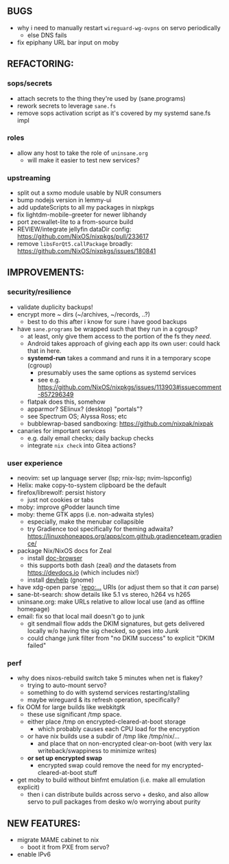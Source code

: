 ## BUGS
- why i need to manually restart `wireguard-wg-ovpns` on servo periodically
  - else DNS fails
- fix epiphany URL bar input on moby

## REFACTORING:

### sops/secrets
- attach secrets to the thing they're used by (sane.programs)
- rework secrets to leverage `sane.fs`
- remove sops activation script as it's covered by my systemd sane.fs impl

### roles
- allow any host to take the role of `uninsane.org`
    - will make it easier to test new services?

### upstreaming
- split out a sxmo module usable by NUR consumers
- bump nodejs version in lemmy-ui
- add updateScripts to all my packages in nixpkgs
- fix lightdm-mobile-greeter for newer libhandy
- port zecwallet-lite to a from-source build
- REVIEW/integrate jellyfin dataDir config: <https://github.com/NixOS/nixpkgs/pull/233617>
- remove `libsForQt5.callPackage` broadly: <https://github.com/NixOS/nixpkgs/issues/180841>


## IMPROVEMENTS:
### security/resilience
- validate duplicity backups!
- encrypt more ~ dirs (~/archives, ~/records, ..?)
    - best to do this after i know for sure i have good backups
- have `sane.programs` be wrapped such that they run in a cgroup?
    - at least, only give them access to the portion of the fs they *need*.
    - Android takes approach of giving each app its own user: could hack that in here.
    - **systemd-run** takes a command and runs it in a temporary scope (cgroup)
      - presumably uses the same options as systemd services
      - see e.g. <https://github.com/NixOS/nixpkgs/issues/113903#issuecomment-857296349>
    - flatpak does this, somehow
    - apparmor?  SElinux?  (desktop) "portals"?
    - see Spectrum OS; Alyssa Ross; etc
    - bubblewrap-based sandboxing: <https://github.com/nixpak/nixpak>
- canaries for important services
    - e.g. daily email checks; daily backup checks
    - integrate `nix check` into Gitea actions?

### user experience
- neovim: set up language server (lsp; rnix-lsp; nvim-lspconfig)
- Helix: make copy-to-system clipboard be the default
- firefox/librewolf: persist history
  - just not cookies or tabs
- moby: improve gPodder launch time
- moby: theme GTK apps (i.e. non-adwaita styles)
  - especially, make the menubar collapsible
  - try Gradience tool specifically for theming adwaita? <https://linuxphoneapps.org/apps/com.github.gradienceteam.gradience/>
- package Nix/NixOS docs for Zeal
    - install [doc-browser](https://github.com/qwfy/doc-browser)
    - this supports both dash (zeal) *and* the datasets from <https://devdocs.io> (which includes nix!)
    - install [devhelp](https://wiki.gnome.org/Apps/Devhelp)  (gnome)
- have xdg-open parse `<repo:...> URIs (or adjust them so that it _can_ parse)
- sane-bt-search: show details like 5.1 vs stereo, h264 vs h265
- uninsane.org: make URLs relative to allow local use (and as offline homepage)
- email: fix so that local mail doesn't go to junk
  - git sendmail flow adds the DKIM signatures, but gets delivered locally w/o having the sig checked, so goes into Junk
  - could change junk filter from "no DKIM success" to explicit "DKIM failed"

### perf
- why does nixos-rebuild switch take 5 minutes when net is flakey?
    - trying to auto-mount servo?
    - something to do with systemd services restarting/stalling
    - maybe wireguard & its refresh operation, specifically?
- fix OOM for large builds like webkitgtk
    - these use significant /tmp space.
    - either place /tmp on encrypted-cleared-at-boot storage
        - which probably causes each CPU load for the encryption
    - or have nix builds use a subdir of /tmp like /tmp/nix/...
        - and place that on non-encrypted clear-on-boot (with very lax writeback/swappiness to minimize writes)
    - **or set up encrypted swap**
        - encrypted swap could remove the need for my encrypted-cleared-at-boot stuff
- get moby to build without binfmt emulation (i.e. make all emulation explicit)
  - then i can distribute builds across servo + desko, and also allow servo to pull packages from desko w/o worrying about purity


## NEW FEATURES:
- migrate MAME cabinet to nix
    - boot it from PXE from servo?
- enable IPv6
